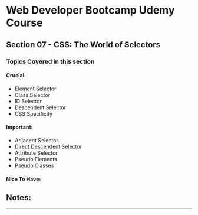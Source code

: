 # Web Developer Bootcamp Udemy Course
## Section 07 - CSS: The World of Selectors
### Topics Covered in this section

#### Crucial:
- Element Selector
- Class Selector
- ID Selector
- Descendent Selector
- CSS Specificity
#### Important:
- Adjacent Selector
- Direct Descendent Selector
- Attribute Selector
- Pseudo Elements
- Pseudo Classes
#### Nice To Have:

## Notes:
- - -